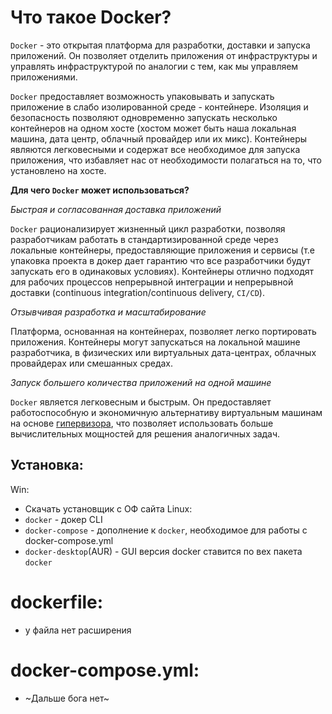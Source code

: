 # Что такое Docker?
`Docker` - это открытая платформа для разработки, доставки и запуска приложений. Он позволяет отделить приложения от инфраструктуры и управлять инфраструктурой по аналогии с тем, как мы управляем приложениями.

`Docker` предоставляет возможность упаковывать и запускать приложение в слабо изолированной среде - контейнере. Изоляция и безопасность позволяют одновременно запускать несколько контейнеров на одном хосте (хостом может быть наша локальная машина, дата центр, облачный провайдер или их микс). Контейнеры являются легковесными и содержат все необходимое для запуска приложения, что избавляет нас от необходимости полагаться на то, что установлено на хосте.

**Для чего `Docker` может использоваться?**

_Быстрая и согласованная доставка приложений_

`Docker` рационализирует жизненный цикл разработки, позволяя разработчикам работать в стандартизированной среде через локальные контейнеры, предоставляющие приложения и сервисы (т.е упаковка проекта в докер дает гарантию что все разработчики будут запускать его в одинаковых условиях). Контейнеры отлично подходят для рабочих процессов непрерывной интеграции и непрерывной доставки (continuous integration/continuous delivery, `CI/CD`).

_Отзывчивая разработка и масштабирование_

Платформа, основанная на контейнерах, позволяет легко портировать приложения. Контейнеры могут запускаться на локальной машине разработчика, в физических или виртуальных дата-центрах, облачных провайдерах или смешанных средах.

_Запуск большего количества приложений на одной машине_

`Docker` является легковесным и быстрым. Он предоставляет работоспособную и экономичную альтернативу виртуальным машинам на основе [гипервизора](https://ru.wikipedia.org/wiki/%D0%93%D0%B8%D0%BF%D0%B5%D1%80%D0%B2%D0%B8%D0%B7%D0%BE%D1%80), что позволяет использовать больше вычислительных мощностей для решения аналогичных задач.

## Установка:
Win:
-  Скачать установщик с ОФ сайта
Linux:
- `docker` - докер CLI
- `docker-compose` - дополнение к `docker`, необходимое для работы с docker-compose.yml
- `docker-desktop`(AUR) - GUI версия docker ставится по вех пакета `docker`

# dockerfile:
- у файла нет расширения

# docker-compose.yml:
-  ~Дальше бога нет~